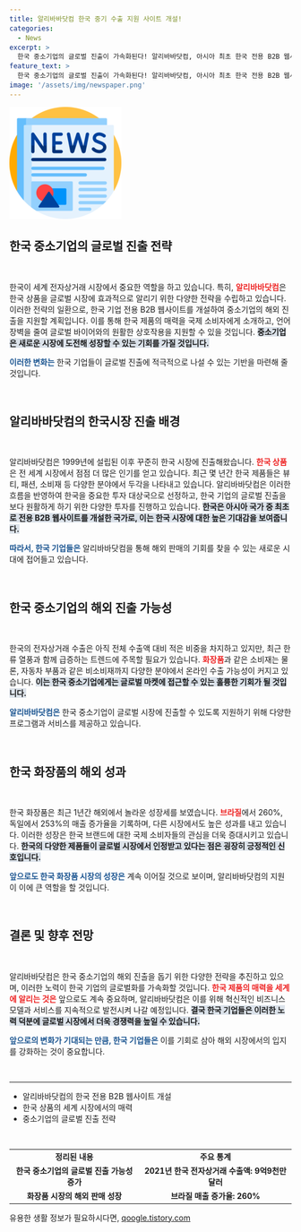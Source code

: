 ```yaml
---
title: 알리바바닷컴 한국 중기 수출 지원 사이트 개설!
categories:
  - News
excerpt: >
  한국 중소기업의 글로벌 진출이 가속화된다! 알리바바닷컴, 아시아 최초 한국 전용 B2B 웹사이트 한국 파빌리온을 통해 해외 시장 공략에 나선다. 국내 화장품 등의 성장 가능성을 주목한 이 전략은 많은 기업들에게 새로운 기회를 제공할 것으로 기대된다.
feature_text: >
  한국 중소기업의 글로벌 진출이 가속화된다! 알리바바닷컴, 아시아 최초 한국 전용 B2B 웹사이트 한국 파빌리온을 통해 해외 시장 공략에 나선다. 국내 화장품 등의 성장 가능성을 주목한 이 전략은 많은 기업들에게 새로운 기회를 제공할 것으로 기대된다.
image: '/assets/img/newspaper.png'
---
```


<p><img src="/assets/img/newspaper.png" alt="kimp 속보" /></p>

<h2 data-ke-size="size26">한국 중소기업의 글로벌 진출 전략</h2>

<p data-ke-size="size16">&nbsp;</p>

<p>한국이 세계 전자상거래 시장에서 중요한 역할을 하고 있습니다. 특히, <b><span style="color: #ee2323;">알리바바닷컴</span></b>은 한국 상품을 글로벌 시장에 효과적으로 알리기 위한 다양한 전략을 수립하고 있습니다. 이러한 전략의 일환으로, 한국 기업 전용 B2B 웹사이트를 개설하여 중소기업의 해외 진출을 지원할 계획입니다. 이를 통해 한국 제품의 매력을 국제 소비자에게 소개하고, 언어 장벽을 줄여 글로벌 바이어와의 원활한 상호작용을 지원할 수 있을 것입니다. <b><span style="background-color: #21538527;">중소기업은 새로운 시장에 도전해 성장할 수 있는 기회를 가질 것입니다.</span></b> </p>

<p><b><span style="color: #1a5490;">이러한 변화는</span></b> 한국 기업들이 글로벌 진출에 적극적으로 나설 수 있는 기반을 마련해 줄 것입니다.   </p>

<p data-ke-size="size16">&nbsp;</p>

<h2 data-ke-size="size26">알리바바닷컴의 한국시장 진출 배경</h2>

<p data-ke-size="size16">&nbsp;</p> 

<p>알리바바닷컴은 1999년에 설립된 이후 꾸준히 한국 시장에 진출해왔습니다. <b><span style="color: #ee2323;">한국 상품</span></b>은 전 세계 시장에서 점점 더 많은 인기를 얻고 있습니다. 최근 몇 년간 한국 제품들은 뷰티, 패션, 소비재 등 다양한 분야에서 두각을 나타내고 있습니다. 알리바바닷컴은 이러한 흐름을 반영하여 한국을 중요한 투자 대상국으로 선정하고, 한국 기업의 글로벌 진출을 보다 원활하게 하기 위한 다양한 투자를 진행하고 있습니다. <b><span style="background-color: #21538527;">한국은 아시아 국가 중 최초로 전용 B2B 웹사이트를 개설한 국가로, 이는 한국 시장에 대한 높은 기대감을 보여줍니다.</span></b> </p>

<p><b><span style="color: #1a5490;">따라서, 한국 기업들은</span></b> 알리바바닷컴을 통해 해외 판매의 기회를 찾을 수 있는 새로운 시대에 접어들고 있습니다.</p>

<p data-ke-size="size16">&nbsp;</p>

<h2 data-ke-size="size26">한국 중소기업의 해외 진출 가능성</h2>

<p data-ke-size="size16">&nbsp;</p> 

<p>한국의 전자상거래 수출은 아직 전체 수출액 대비 적은 비중을 차지하고 있지만, 최근 한류 열풍과 함께 급증하는 트렌드에 주목할 필요가 있습니다. <b><span style="color: #ee2323;">화장품</span></b>과 같은 소비재는 물론, 자동차 부품과 같은 비소비재까지 다양한 분야에서 온라인 수출 가능성이 커지고 있습니다. <b><span style="background-color: #21538527;">이는 한국 중소기업에게는 글로벌 마켓에 접근할 수 있는 훌륭한 기회가 될 것입니다.</span></b> </p>

<p><b><span style="color: #1a5490;">알리바바닷컴은</span></b> 한국 중소기업이 글로벌 시장에 진출할 수 있도록 지원하기 위해 다양한 프로그램과 서비스를 제공하고 있습니다. </p>

<p data-ke-size="size16">&nbsp;</p>

<h2 data-ke-size="size26">한국 화장품의 해외 성과</h2>

<p data-ke-size="size16">&nbsp;</p> 

<p>한국 화장품은 최근 1년간 해외에서 놀라운 성장세를 보였습니다. <b><span style="color: #ee2323;">브라질</span></b>에서 260%, 독일에서 253%의 매출 증가율을 기록하며, 다른 시장에서도 높은 성과를 내고 있습니다. 이러한 성장은 한국 브랜드에 대한 국제 소비자들의 관심을 더욱 증대시키고 있습니다. <b><span style="background-color: #21538527;">한국의 다양한 제품들이 글로벌 시장에서 인정받고 있다는 점은 굉장히 긍정적인 신호입니다.</span></b> </p>

<p><b><span style="color: #1a5490;">앞으로도 한국 화장품 시장의 성장은</span></b> 계속 이어질 것으로 보이며, 알리바바닷컴의 지원이 이에 큰 역할을 할 것입니다. </p>

<p data-ke-size="size16">&nbsp;</p>

<h2 data-ke-size="size26">결론 및 향후 전망</h2>

<p data-ke-size="size16">&nbsp;</p> 

<p>알리바바닷컴은 한국 중소기업의 해외 진출을 돕기 위한 다양한 전략을 추진하고 있으며, 이러한 노력이 한국 기업의 글로벌화를 가속화할 것입니다. <b><span style="color: #ee2323;">한국 제품의 매력을 세계에 알리는 것은</span></b> 앞으로도 계속 중요하며, 알리바바닷컴은 이를 위해 혁신적인 비즈니스 모델과 서비스를 지속적으로 발전시켜 나갈 예정입니다. <b><span style="background-color: #21538527;">결국 한국 기업들은 이러한 노력 덕분에 글로벌 시장에서 더욱 경쟁력을 높일 수 있습니다.</span></b> </p>

<p><b><span style="color: #1a5490;">앞으로의 변화가 기대되는 만큼, 한국 기업들은</span></b> 이를 기회로 삼아 해외 시장에서의 입지를 강화하는 것이 중요합니다. </p>

<p data-ke-size="size16">&nbsp;</p>

<hr>

<ul>
    <li>알리바바닷컴의 한국 전용 B2B 웹사이트 개설</li>
    <li>한국 상품의 세계 시장에서의 매력</li>
    <li>중소기업의 글로벌 진출 전략</li>
</ul>

<p data-ke-size="size16">&nbsp;</p>

<table style="width: 100%;">
    <tr>
        <td style="text-align: center; height: 17px;"><b>정리된 내용</b></td>
        <td style="text-align: center; height: 17px;"><b>주요 통계</b></td>
    </tr>
    <tr>
        <td style="text-align: center; height: 17px;"><b>한국 중소기업의 글로벌 진출 가능성 증가</b></td>
        <td style="text-align: center; height: 17px;"><b>2021년 한국 전자상거래 수출액: 9억9천만달러</b></td>
    </tr>
    <tr>
        <td style="text-align: center; height: 17px;"><b>화장품 시장의 해외 판매 성장</b></td>
        <td style="text-align: center; height: 17px;"><b>브라질 매출 증가율: 260%</b></td>
    </tr>
</table>
유용한 생활 정보가 필요하시다면, <a href="https://qoogle.tistory.com" rel="dofollow">qoogle.tistory.com</a>


